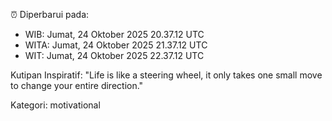 ⏰ Diperbarui pada:
- WIB: Jumat, 24 Oktober 2025 20.37.12 UTC
- WITA: Jumat, 24 Oktober 2025 21.37.12 UTC
- WIT: Jumat, 24 Oktober 2025 22.37.12 UTC

Kutipan Inspiratif:
"Life is like a steering wheel, it only takes one small move to change your entire direction."


Kategori: motivational

